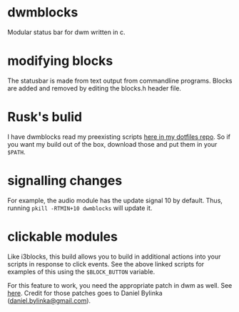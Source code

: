 # dwmblocks
Modular status bar for dwm written in c.
# modifying blocks
The statusbar is made from text output from commandline programs.
Blocks are added and removed by editing the blocks.h header file.
# Rusk's bulid
I have dwmblocks read my preexisting scripts [here in my dotfiles repo](https://github.com/LordRusk/artixdwm/tree/master/.local/bin/statusbar).
So if you want my build out of the box, download those and put them in your `$PATH`.
# signalling changes
For example, the audio module has the update signal 10 by default.
Thus, running `pkill -RTMIN+10 dwmblocks` will update it.
# clickable modules
Like i3blocks, this build allows you to build in additional actions into your scripts in response to click events.
See the above linked scripts for examples of this using the `$BLOCK_BUTTON` variable.

For this feature to work, you need the appropriate patch in dwm as well. See [here](https://gist.github.com/danbyl/54f7c1d57fc6507242a95b71c3d8fdea).
Credit for those patches goes to Daniel Bylinka (daniel.bylinka@gmail.com).
